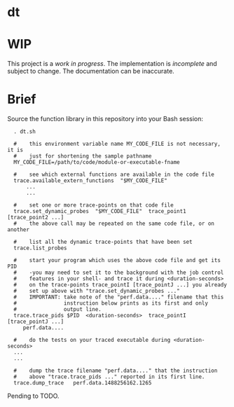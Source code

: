 # dt

# WIP

This project is a *work in progress*. The implementation is *incomplete* and subject to change. The documentation can be inaccurate.

# Brief

Source the function library in this repository into your Bash session:

      . dt.sh
       
      #    this environment variable name MY_CODE_FILE is not necessary, it is
      #    just for shortening the sample pathname
      MY_CODE_FILE=/path/to/code/module-or-executable-fname
       
      #    see which external functions are available in the code file
      trace.available_extern_functions  "$MY_CODE_FILE"
          ...  
          ...  
       
      #    set one or more trace-points on that code file
      trace.set_dynamic_probes  "$MY_CODE_FILE"  trace_point1  [trace_point2 ...]
      #    the above call may be repeated on the same code file, or on another
       
      #    list all the dynamic trace-points that have been set
      trace.list_probes
       
      #    start your program which uses the above code file and get its PID
      #    -you may need to set it to the background with the job control
      #    features in your shell- and trace it during <duration-seconds>
      #    on the trace-points trace_pointI [trace_pointJ ...] you already
      #    set up above with "trace.set_dynamic_probes ..."
      #    IMPORTANT: take note of the "perf.data...." filename that this
      #               instruction below prints as its first and only
      #               output line.
      trace.trace_pids $PID  <duration-seconds>  trace_pointI  [trace_pointJ ...]
         perf.data....
 
      #    do the tests on your traced executable during <duration-seconds>
      ...
      ...
       
      #    dump the trace filename "perf.data...." that the instruction
      #    above "trace.trace_pids ..." reported in its first line.
      trace.dump_trace   perf.data.1488256162.1265


Pending to TODO.

